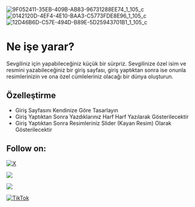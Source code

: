 ![9F052411-35EB-409B-AB83-96731288EE74_1_105_c](https://github.com/iameac0d3rx/sevgiliye-surpriz-surprise-for-lover/assets/163005532/b0194403-07c3-4781-a17d-a6760f6bf2ec)
![0142120D-4EF4-4E10-BAA3-C5773FDE8E96_1_105_c](https://github.com/iameac0d3rx/sevgiliye-surpriz-surprise-for-lover/assets/163005532/b767e2ce-3fdb-4fb8-b999-1c45cc2876c5)
![12D46B6D-C57E-494D-B89E-5D25943701B1_1_105_c](https://github.com/iameac0d3rx/sevgiliye-surpriz-surprise-for-lover/assets/163005532/db2a9fa2-2bd0-47b1-8541-54b4910ffb2e)

# Ne işe yarar?
Sevgiliniz için yapabileceğiniz küçük bir sürpriz. Sevgilinize özel isim ve resmini yazabileceğiniz bir giriş sayfası, giriş yaptıktan sonra ise onunla resimlerinizin ve ona özel cümleleriniz olacağı bir dünya oluşturun.

## Özelleştirme

- Giriş Sayfasını Kendinize Göre Tasarlayın
- Giriş Yaptıktan Sonra Yazdıklarınız Harf Harf Yazılarak Gösterilecektir
- Giriş Yaptıktan Sonra Resimleriniz Slider (Kayan Resim) Olarak Gösterilecektir

## Follow on:
[![X](https://img.shields.io/badge/X-black.svg?logo=X&logoColor=white)](https://x.com/404Qea)
<p align="left">
<a href="https://github.com/404Qea"><img src="https://img.shields.io/badge/GitHub-Follow%20on%20GitHub-inactive.svg?logo=github"></a>

<a href="https://t.me/Qea404"><img src="https://img.shields.io/badge/Telegram-Contact%20Telegram%20Profile-blue.svg?logo=telegram"></a>
</p><p align="left"> 

[![TikTok](https://img.shields.io/badge/TikTok-%23000000.svg?logo=TikTok&logoColor=white)](https://tiktok.com/@iameac0d3rx)
